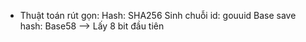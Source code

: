 * Thuật toán rút gọn:
    Hash: SHA256
    Sinh chuỗi id: gouuid
    Base save hash: Base58
    --> Lấy 8 bit đầu tiên
